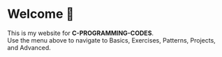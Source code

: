 # Welcome 👋

This is my website for **C-PROGRAMMING-CODES**.  
Use the menu above to navigate to Basics, Exercises, Patterns, Projects, and Advanced.